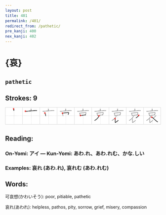 ```yaml
---
layout: post
title: 401
permalink: /401/
redirect_from: /pathetic/
pre_kanji: 400
nex_kanji: 402
---
```


# {哀}

## `pathetic`

## Strokes: 9

<div class="stroke"><img src="../images/E59380.png" /></div>

## Reading:

### On-Yomi: アイ &mdash; Kun-Yomi: あわ.れ、あわ.れむ、かな.しい

### Examples: 哀れ (あわ.れ), 哀れむ (あわ.れむ)

## Words:

可哀想(かわいそう): poor, pitiable, pathetic

哀れ(あわれ): helpless, pathos, pity, sorrow, grief, misery, compassion
